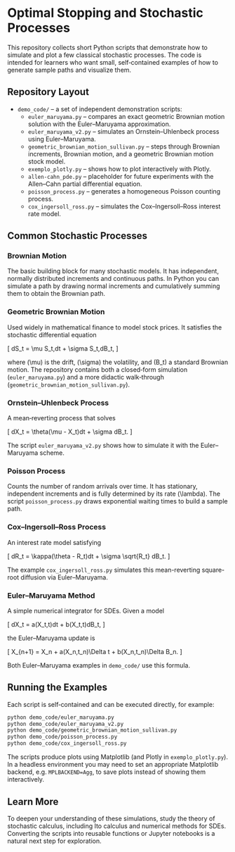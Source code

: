 # Optimal Stopping and Stochastic Processes

This repository collects short Python scripts that demonstrate how to simulate and plot a few classical stochastic processes.  The code is intended for learners who want small, self‑contained examples of how to generate sample paths and visualize them.

## Repository Layout

- `demo_code/` – a set of independent demonstration scripts:
  - `euler_maruyama.py` – compares an exact geometric Brownian motion solution with the Euler–Maruyama approximation.
  - `euler_maruyama_v2.py` – simulates an Ornstein–Uhlenbeck process using Euler–Maruyama.
  - `geometric_brownian_motion_sullivan.py` – steps through Brownian increments, Brownian motion, and a geometric Brownian motion stock model.
  - `exemplo_plotly.py` – shows how to plot interactively with Plotly.
  - `allen-cahn_pde.py` – placeholder for future experiments with the Allen–Cahn partial differential equation.
  - `poisson_process.py` – generates a homogeneous Poisson counting process.
  - `cox_ingersoll_ross.py` – simulates the Cox–Ingersoll–Ross interest rate model.

## Common Stochastic Processes

### Brownian Motion
The basic building block for many stochastic models.  It has independent, normally distributed increments and continuous paths.  In Python you can simulate a path by drawing normal increments and cumulatively summing them to obtain the Brownian path.

### Geometric Brownian Motion
Used widely in mathematical finance to model stock prices.  It satisfies the stochastic differential equation

\[ dS_t = \mu S_t\,dt + \sigma S_t\,dB_t, \]

where \(\mu\) is the drift, \(\sigma\) the volatility, and \(B_t\) a standard Brownian motion.  The repository contains both a closed‑form simulation (`euler_maruyama.py`) and a more didactic walk‑through (`geometric_brownian_motion_sullivan.py`).

### Ornstein–Uhlenbeck Process
A mean‑reverting process that solves

\[ dX_t = \theta(\mu - X_t)dt + \sigma dB_t. \]

The script `euler_maruyama_v2.py` shows how to simulate it with the Euler–Maruyama scheme.

### Poisson Process
Counts the number of random arrivals over time.  It has stationary, independent
increments and is fully determined by its rate \(\lambda\).  The script
`poisson_process.py` draws exponential waiting times to build a sample path.

### Cox–Ingersoll–Ross Process
An interest rate model satisfying

\[ dR_t = \kappa(\theta - R_t)dt + \sigma \sqrt{R_t} dB_t. \]

The example `cox_ingersoll_ross.py` simulates this mean-reverting square-root
diffusion via Euler–Maruyama.

### Euler–Maruyama Method
A simple numerical integrator for SDEs.  Given a model

\[ dX_t = a(X_t,t)dt + b(X_t,t)dB_t, \]

the Euler–Maruyama update is

\[ X_{n+1} = X_n + a(X_n,t_n)\Delta t + b(X_n,t_n)\Delta B_n. \]

Both Euler–Maruyama examples in `demo_code/` use this formula.

## Running the Examples
Each script is self‑contained and can be executed directly, for example:

```bash
python demo_code/euler_maruyama.py
python demo_code/euler_maruyama_v2.py
python demo_code/geometric_brownian_motion_sullivan.py
python demo_code/poisson_process.py
python demo_code/cox_ingersoll_ross.py
```

The scripts produce plots using Matplotlib (and Plotly in `exemplo_plotly.py`).  In a headless environment you may need to set an appropriate Matplotlib backend, e.g. `MPLBACKEND=Agg`, to save plots instead of showing them interactively.

## Learn More
To deepen your understanding of these simulations, study the theory of stochastic calculus, including Ito calculus and numerical methods for SDEs.  Converting the scripts into reusable functions or Jupyter notebooks is a natural next step for exploration.

